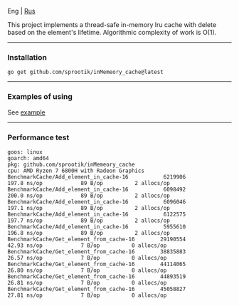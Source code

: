 Eng | [Rus](./README-ru.md)   

This project implements a thread-safe in-memory lru cache with delete based on the element's lifetime.
Algorithmic complexity of work is O(1). 

*** 
### Installation  
```
go get github.com/sprootik/inMemeory_cache@latest
```

***
### Examples of using  
See [example](./examples/main.go)
***
### Performance test    

```
goos: linux
goarch: amd64
pkg: github.com/sprootik/inMemeory_cache
cpu: AMD Ryzen 7 6800H with Radeon Graphics         
BenchmarkCache/Add_element_in_cache-16           6219906               197.8 ns/op            89 B/op          2 allocs/op
BenchmarkCache/Add_element_in_cache-16           6098492               200.0 ns/op            89 B/op          2 allocs/op
BenchmarkCache/Add_element_in_cache-16           6096046               197.1 ns/op            89 B/op          2 allocs/op
BenchmarkCache/Add_element_in_cache-16           6122575               197.7 ns/op            89 B/op          2 allocs/op
BenchmarkCache/Add_element_in_cache-16           5955610               196.8 ns/op            89 B/op          2 allocs/op
BenchmarkCache/Get_element_from_cache-16        29190554                42.93 ns/op            7 B/op          0 allocs/op
BenchmarkCache/Get_element_from_cache-16        38835883                26.57 ns/op            7 B/op          0 allocs/op
BenchmarkCache/Get_element_from_cache-16        44114065                26.80 ns/op            7 B/op          0 allocs/op
BenchmarkCache/Get_element_from_cache-16        44893519                26.81 ns/op            7 B/op          0 allocs/op
BenchmarkCache/Get_element_from_cache-16        45058827                27.81 ns/op            7 B/op          0 allocs/op
```